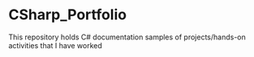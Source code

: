 # CSharp_Portfolio
This repository holds C# documentation samples of projects/hands-on activities that I have worked
